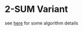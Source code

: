 2-SUM Variant
====================

see [here](http://www.cnblogs.com/zealoct/p/3268208.html) for some algorithm details